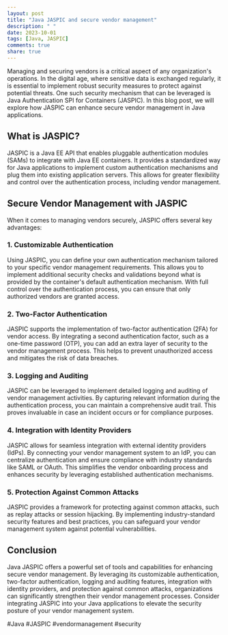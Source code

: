 ```yaml
---
layout: post
title: "Java JASPIC and secure vendor management"
description: " "
date: 2023-10-01
tags: [Java, JASPIC]
comments: true
share: true
---
```


Managing and securing vendors is a critical aspect of any organization's operations. In the digital age, where sensitive data is exchanged regularly, it is essential to implement robust security measures to protect against potential threats. One such security mechanism that can be leveraged is Java Authentication SPI for Containers (JASPIC). In this blog post, we will explore how JASPIC can enhance secure vendor management in Java applications.

## What is JASPIC?

JASPIC is a Java EE API that enables pluggable authentication modules (SAMs) to integrate with Java EE containers. It provides a standardized way for Java applications to implement custom authentication mechanisms and plug them into existing application servers. This allows for greater flexibility and control over the authentication process, including vendor management.

## Secure Vendor Management with JASPIC

When it comes to managing vendors securely, JASPIC offers several key advantages:

### 1. Customizable Authentication

Using JASPIC, you can define your own authentication mechanism tailored to your specific vendor management requirements. This allows you to implement additional security checks and validations beyond what is provided by the container's default authentication mechanism. With full control over the authentication process, you can ensure that only authorized vendors are granted access.

### 2. Two-Factor Authentication

JASPIC supports the implementation of two-factor authentication (2FA) for vendor access. By integrating a second authentication factor, such as a one-time password (OTP), you can add an extra layer of security to the vendor management process. This helps to prevent unauthorized access and mitigates the risk of data breaches.

### 3. Logging and Auditing

JASPIC can be leveraged to implement detailed logging and auditing of vendor management activities. By capturing relevant information during the authentication process, you can maintain a comprehensive audit trail. This proves invaluable in case an incident occurs or for compliance purposes.

### 4. Integration with Identity Providers

JASPIC allows for seamless integration with external identity providers (IdPs). By connecting your vendor management system to an IdP, you can centralize authentication and ensure compliance with industry standards like SAML or OAuth. This simplifies the vendor onboarding process and enhances security by leveraging established authentication mechanisms.

### 5. Protection Against Common Attacks

JASPIC provides a framework for protecting against common attacks, such as replay attacks or session hijacking. By implementing industry-standard security features and best practices, you can safeguard your vendor management system against potential vulnerabilities.

## Conclusion

Java JASPIC offers a powerful set of tools and capabilities for enhancing secure vendor management. By leveraging its customizable authentication, two-factor authentication, logging and auditing features, integration with identity providers, and protection against common attacks, organizations can significantly strengthen their vendor management processes. Consider integrating JASPIC into your Java applications to elevate the security posture of your vendor management system.

#Java #JASPIC #vendormanagement #security
